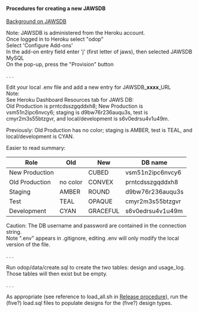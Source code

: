 #### Procedures for creating a new JAWSDB

[Background on JAWSDB](https://devcenter.heroku.com/articles/jawsdb)

Note:  JAWSDB is administered from the Heroku account.   
Once logged in to Heroku select "odop"   
Select 'Configure Add-ons'   
In the add-on entry field enter 'j' (first letter of jaws), then selected JAWSDB MySQL   
On the pop-up, press the "Provision" button   

 . . .   
 
Edit your local .env file and add a new entry for JAWSDB\_**xxxx**\_URL   
Note:  
See Heroku Dashboard Resources tab for JAWS DB:  
Old Production is prntcdsszgqddxh8; New Production is   vsm51n2ipc6nvcy6; staging is d9bw76r236auqu3s, test is cmyr2m3s55btzgvr, and local/development is s6v0edrsu4v1u49m.   
   
Previously: Old Production has no color; staging is AMBER, test is TEAL, and local/development is CYAN.   

Easier to read summary:  

Role | Old | New | DB name
--- | --- | --- | ---
New Production | &nbsp; | CUBED | vsm51n2ipc6nvcy6
Old Production | no color | CONVEX | prntcdsszgqddxh8
Staging | AMBER | ROUND | d9bw76r236auqu3s
Test | TEAL | OPAQUE | cmyr2m3s55btzgvr
Development | CYAN | GRACEFUL | s6v0edrsu4v1u49m

Caution: The DB username and password are contained in the connection string.   
Note ".env" appears in .gitignore, editing .env will only modify the local version of the file. 

 . . .   

Run odop/data/create.sql to create the two tables: design and usage_log.   
Those tables will then exist but be empty.

 . . .   

As appropriate (see reference to load_all.sh in [Release procedure](release.html)), 
run the (five?) load.sql files to populate designs for the (five?) design types.

